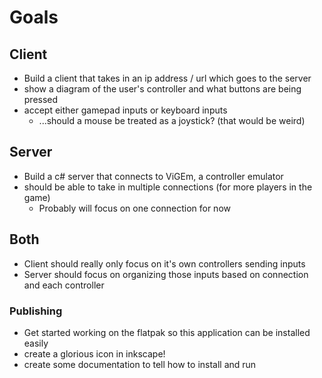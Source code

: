 # Goals

## Client

* Build a client that takes in an ip address / url which goes to the server
* show a diagram of the user's controller and what buttons are being pressed
* accept either gamepad inputs or keyboard inputs
    * ...should a mouse be treated as a joystick? (that would be weird)

## Server

* Build a c# server that connects to ViGEm, a controller emulator
* should be able to take in multiple connections (for more players in the game)
    * Probably will focus on one connection for now

## Both

* Client should really only focus on it's own controllers sending inputs
* Server should focus on organizing those inputs based on connection and each controller

### Publishing

* Get started working on the flatpak so this application can be installed easily
* create a glorious icon in inkscape!
* create some documentation to tell how to install and run